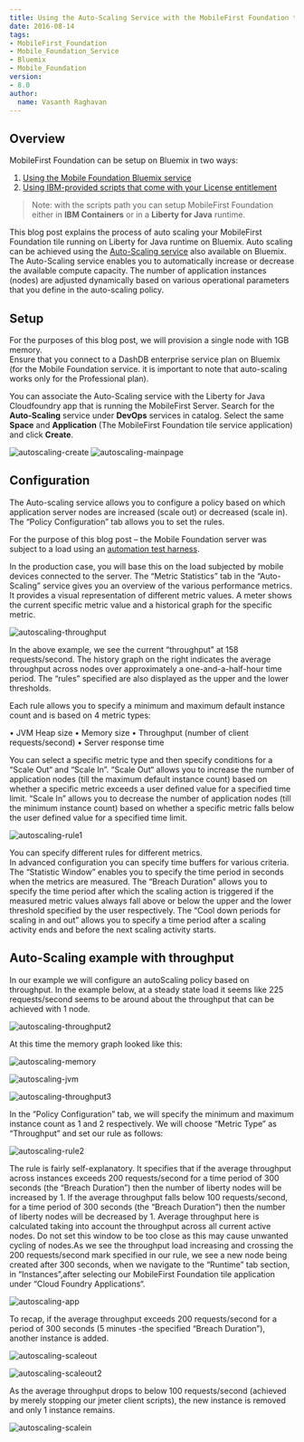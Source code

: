 ```yaml
---
title: Using the Auto-Scaling Service with the MobileFirst Foundation tile on Bluemix
date: 2016-08-14
tags:
- MobileFirst_Foundation
- Mobile_Foundation_Service
- Bluemix
- Mobile_Foundation
version:
- 8.0
author:
  name: Vasanth Raghavan
---
```

## Overview
MobileFirst Foundation can be setup on Bluemix in two ways:

1.	[Using the Mobile Foundation Bluemix service](https://console.bluemix.net/catalog/services/mobile-foundation)
2.	[Using IBM-provided scripts that come with your License entitlement](https://mobilefirstplatform.ibmcloud.com/tutorials/en/foundation/8.0/bluemix/mobilefirst-server-using-scripts/)

> Note: with the scripts path you can setup MobileFirst Foundation either in **IBM Containers** or in a **Liberty for Java** runtime.

This blog post explains the process of auto scaling your MobileFirst Foundation tile running on Liberty for Java runtime on Bluemix. Auto scaling can be achieved using the [Auto-Scaling service](https://console.bluemix.net/catalog/services/auto-scaling/) also available on Bluemix. The Auto-Scaling service enables you to automatically increase or decrease the available compute capacity. The number of application instances (nodes) are adjusted dynamically based on various operational parameters that you define in the auto-scaling policy.

## Setup
For the purposes of this blog post, we will provision a single node with 1GB memory.  
Ensure that you connect to a DashDB enterprise service plan on Bluemix (for the Mobile Foundation service. it is important to note that auto-scaling works only for the Professional plan).

You can associate the Auto-Scaling service with the Liberty for Java Cloudfoundry app that is running the MobileFirst Server. Search for the **Auto-Scaling** service under **DevOps** services in catalog. Select the same **Space** and **Application** (The MobileFirst Foundation tile service application) and click **Create**.

![autoscaling-create]({{site.baseurl}}/assets/blog/2016-08-14-auto-scaling-service-with-mobilefirst-foundation-tile-on-bluemix/autoscaling-create.png)
![autoscaling-mainpage]({{site.baseurl}}/assets/blog/2016-08-14-auto-scaling-service-with-mobilefirst-foundation-tile-on-bluemix/autoscaling-mainpage.png)

## Configuration
The Auto-scaling service allows you to configure a policy based on which application server nodes are increased (scale out) or decreased (scale in). The “Policy Configuration” tab allows you to set the rules.

For the purpose of this blog post – the Mobile Foundation server was subject to a load using an [automation test harness]({{site.baseurl}}/blog/2016/08/09/performance-testing-for-mobilefirst-foundation-8-0/).

In the production case, you will base this on the load subjected by mobile devices connected to the server. The “Metric Statistics” tab in the “Auto-Scaling” service gives you an overview of the various performance metrics. It provides a visual representation of different metric values. A meter shows the current specific metric value and a historical graph for the specific metric.

![autoscaling-throughput]({{site.baseurl}}/assets/blog/2016-08-14-auto-scaling-service-with-mobilefirst-foundation-tile-on-bluemix/autoscaling-throughput.png)

In the above example, we see the current “throughput” at 158 requests/second. The history graph on the right indicates the average throughput across nodes over approximately a one-and-a-half-hour time period. The “rules” specified are also displayed as the upper and the lower thresholds.

Each rule allows you to specify a minimum and maximum default instance count and is based on 4 metric types:

•	JVM Heap size
•	Memory size
•	Throughput (number of client requests/second)
•	Server response time

You can select a specific metric type and then specify conditions for a “Scale Out“ and “Scale In”. “Scale Out“ allows you to increase the number of application nodes (till the maximum default instance count) based on whether a specific metric exceeds a user defined value for a specified time limit. “Scale In” allows you to decrease the number of application nodes (till the minimum instance count) based on whether a specific metric falls below the user defined value for a specified time limit.

![autoscaling-rule1]({{site.baseurl}}/assets/blog/2016-08-14-auto-scaling-service-with-mobilefirst-foundation-tile-on-bluemix/autoscaling-rule1.png)

You can specify different rules for different metrics.  
In advanced configuration you can specify time buffers for various criteria. The “Statistic Window” enables you to specify the time period in seconds when the metrics are measured. The “Breach Duration” allows you to specify the time period after which the scaling action is triggered if the measured metric values always fall above or below the upper and the lower threshold specified by the user respectively. The “Cool down periods for scaling in and out” allows you to specify a time period after a scaling activity ends and before the next scaling activity starts.

## Auto-Scaling example with throughput
In our example we will configure an autoScaling policy based on throughput. In the example below, at a steady state load it seems like 225 requests/second seems to be around about the throughput that can be achieved with 1 node.

![autoscaling-throughput2]({{site.baseurl}}/assets/blog/2016-08-14-auto-scaling-service-with-mobilefirst-foundation-tile-on-bluemix/autoscaling-throughput2.png)

At this time the memory graph looked like this:

![autoscaling-memory]({{site.baseurl}}/assets/blog/2016-08-14-auto-scaling-service-with-mobilefirst-foundation-tile-on-bluemix/autoscaling-memory.png)

![autoscaling-jvm]({{site.baseurl}}/assets/blog/2016-08-14-auto-scaling-service-with-mobilefirst-foundation-tile-on-bluemix/autoscaling-jvm.png)

![autoscaling-throughput3]({{site.baseurl}}/assets/blog/2016-08-14-auto-scaling-service-with-mobilefirst-foundation-tile-on-bluemix/autoscaling-throughput3.png)

In the ”Policy Configuration” tab, we will specify the minimum and maximum instance count as 1 and 2 respectively.  We will choose “Metric Type” as “Throughput” and set our rule as follows:

![autoscaling-rule2]({{site.baseurl}}/assets/blog/2016-08-14-auto-scaling-service-with-mobilefirst-foundation-tile-on-bluemix/autoscaling-rule2.png)

The rule is fairly self-explanatory. It specifies that if the average throughput across instances exceeds 200 requests/second for a time period of 300 seconds (the “Breach Duration”) then the number of liberty nodes will be increased by 1. If the average throughput falls below 100 requests/second, for a time period of 300 seconds (the “Breach Duration”) then the number of liberty nodes will be decreased by 1. Average throughput here is calculated taking into account the throughput across all current active nodes. Do not set this window to be too close as this may cause unwanted cycling of nodes.As we see the throughput load increasing and crossing the 200 requests/second mark specified in our rule, we see a new node being created after 300 seconds, when we navigate to the “Runtime” tab section, in “Instances”,after selecting our MobileFirst Foundation tile application under “Cloud Foundry Applications“.


![autoscaling-app]({{site.baseurl}}/assets/blog/2016-08-14-auto-scaling-service-with-mobilefirst-foundation-tile-on-bluemix/autoscaling-app.png)

To recap, if the average throughput exceeds 200 requests/second for a period of 300 seconds (5 minutes -the specified “Breach Duration”), another instance is added.

![autoscaling-scaleout]({{site.baseurl}}/assets/blog/2016-08-14-auto-scaling-service-with-mobilefirst-foundation-tile-on-bluemix/autoscaling-scaleout.png)

![autoscaling-scaleout2]({{site.baseurl}}/assets/blog/2016-08-14-auto-scaling-service-with-mobilefirst-foundation-tile-on-bluemix/autoscaling-scaleout2.png)

As the average throughput drops to below 100 requests/second (achieved by merely stopping our jmeter client scripts), the new instance is removed and only 1 instance remains.

![autoscaling-scalein]({{site.baseurl}}/assets/blog/2016-08-14-auto-scaling-service-with-mobilefirst-foundation-tile-on-bluemix/autoscaling-scalein.png)
